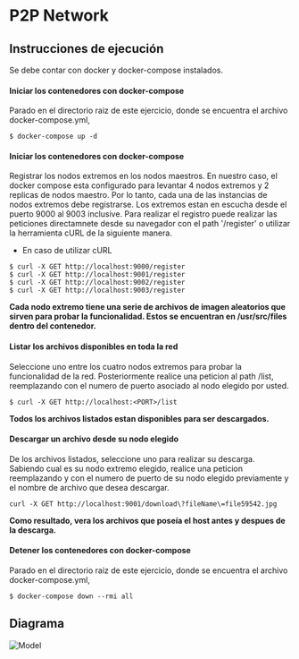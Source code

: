 # P2P Network

## Instrucciones de ejecución

Se debe contar con docker y docker-compose instalados.

#### Iniciar los contenedores con docker-compose

Parado en el directorio raiz de este ejercicio, donde se encuentra el archivo docker-compose.yml,

```
$ docker-compose up -d
```

#### Iniciar los contenedores con docker-compose
Registrar los nodos extremos en los nodos maestros. En nuestro caso, el docker compose esta configurado para levantar 4 nodos extremos y 2 replicas de nodos maestro. Por lo tanto, cada una de las instancias de nodos extremos debe registrarse. Los extremos estan en escucha desde el puerto 9000 al 9003 inclusive. Para realizar el registro puede realizar las peticiones directamnete desde su navegador con el path '/register' o utilizar la herramienta cURL de la siguiente manera.
- En caso de utilizar cURL
```
$ curl -X GET http://localhost:9000/register
$ curl -X GET http://localhost:9001/register
$ curl -X GET http://localhost:9002/register
$ curl -X GET http://localhost:9003/register
```
**Cada nodo extremo tiene una serie de archivos de imagen aleatorios que sirven para probar la funcionalidad. Estos se encuentran en /usr/src/files dentro del contenedor.** 

#### Listar los archivos disponibles en toda la red
Seleccione uno entre los cuatro nodos extremos para probar la funcionalidad de la red. Posteriormente realice una peticion al path /list, reemplazando <PORT> con el numero de puerto asociado al nodo elegido por usted.
```
$ curl -X GET http://localhost:<PORT>/list
```
**Todos los archivos listados estan disponibles para ser descargados.**

#### Descargar un archivo desde su nodo elegido
De los archivos listados, seleccione uno para realizar su descarga. Sabiendo cual es su nodo extremo elegido, realice una peticion reemplazando <PORT> y <FILE> con el numero de puerto de su nodo elegido previamente y el nombre de archivo que desea descargar.
```
curl -X GET http://localhost:9001/download\?fileName\=file59542.jpg
```
**Como resultado, vera los archivos que poseía el host antes y despues de la descarga.** 
  
#### Detener los contenedores con docker-compose

Parado en el directorio raiz de este ejercicio, donde se encuentra el archivo docker-compose.yml,

```
$ docker-compose down --rmi all
```

## Diagrama

![Model](https://user-images.githubusercontent.com/117539520/234723125-da59947b-d4e7-4229-b6fd-db04f45c9341.png)
